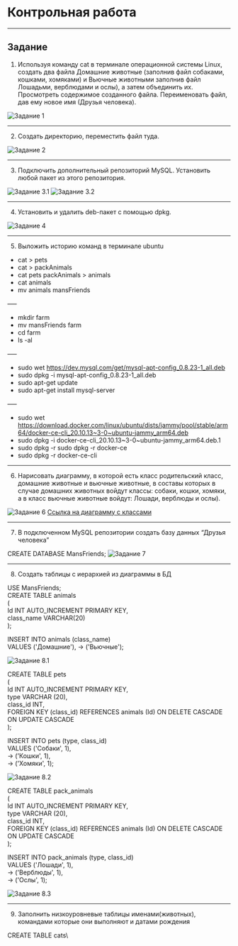 # Контрольная работа
***
## Задание
1. Используя команду cat в терминале операционной системы Linux, создать
   два файла Домашние животные (заполнив файл собаками, кошками,
   хомяками) и Вьючные животными заполнив файл Лошадьми, верблюдами и
   ослы), а затем объединить их. Просмотреть содержимое созданного файла.
   Переименовать файл, дав ему новое имя (Друзья человека).

![Задание 1](images/1.png)
***
2. Создать директорию, переместить файл туда.

![Задание 2](images/2.png)
***
3. Подключить дополнительный репозиторий MySQL. Установить любой пакет
   из этого репозитория.

![Задание 3.1](images/3.1.png)
![Задание 3.2](images/3.2.png)
***
4. Установить и удалить deb-пакет с помощью dpkg.

![Задание 4](images/4.png)
***
5. Выложить историю команд в терминале ubuntu

* cat > pets
* cat > packAnimals
* cat pets packAnimals > animals
* cat animals
* mv animals mansFriends

–––

* mkdir farm 
* mv mansFriends farm 
* cd farm 
* ls -al

–––

* sudo wet https://dev.mysql.com/get/mysql-apt-config_0.8.23-1_all.deb
* sudo dpkg -i mysql-apt-config_0.8.23-1_all.deb
* sudo apt-get update
* sudo apt-get install mysql-server

–––

* sudo wet https://download.docker.com/linux/ubuntu/dists/jammy/pool/stable/arm64/docker-ce-cli_20.10.13~3-0~ubuntu-jammy_arm64.deb
* sudo dpkg -i docker-ce-cli_20.10.13~3-0~ubuntu-jammy_arm64.deb.1
* sudo dpkg -r sudo dpkg -r docker-ce
* sudo dpkg -r docker-ce-cli
***
6.  Нарисовать диаграмму, в которой есть класс родительский класс, домашние
    животные и вьючные животные, в составы которых в случае домашних
    животных войдут классы: собаки, кошки, хомяки, а в класс вьючные животные
    войдут: Лошади, верблюды и ослы).

![Задание 6](images/6.png)
[Ссылка на диаграмму с классами](Classes.drawio)
***
7. В подключенном MySQL репозитории создать базу данных “Друзья
   человека”

CREATE DATABASE MansFriends;
![Задание 7](images/7.png)
***
8. Создать таблицы с иерархией из диаграммы в БД

USE MansFriends;\
CREATE TABLE animals\
   (\
   Id INT AUTO_INCREMENT PRIMARY KEY,\
   class_name VARCHAR(20)\
   );

INSERT INTO animals (class_name)\
VALUES ('Домашние'),
-> ('Вьючные');

![Задание 8.1](images/8.1.png)

CREATE TABLE pets\
   (\
   Id INT AUTO_INCREMENT PRIMARY KEY,\
   type VARCHAR (20),\
   class_id INT,\
   FOREIGN KEY (class_id) REFERENCES animals (Id) ON DELETE CASCADE ON UPDATE CASCADE\
   );

INSERT INTO pets (type, class_id)\
VALUES ('Собаки', 1),\
-> ('Кошки', 1),\
-> ('Хомяки', 1);

![Задание 8.2](images/8.2.png)

CREATE TABLE pack_animals\
(\
Id INT AUTO_INCREMENT PRIMARY KEY,\
type VARCHAR (20),\
class_id INT,\
FOREIGN KEY (class_id) REFERENCES animals (Id) ON DELETE CASCADE ON UPDATE CASCADE\
);

INSERT INTO pack_animals (type, class_id)\
VALUES ('Лошади', 1),\
-> ('Верблюды', 1),\
-> ('Ослы', 1);

![Задание 8.3](images/8.3.png)
***
9. Заполнить низкоуровневые таблицы именами(животных), командами
которые они выполняют и датами рождения

CREATE TABLE cats\









